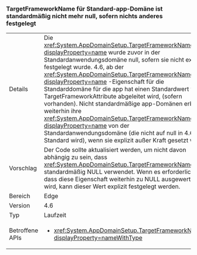 ### <a name="targetframeworkname-for-default-app-domain-no-longer-defaults-to-null-if-not-set"></a>TargetFrameworkName für Standard-app-Domäne ist standardmäßig nicht mehr null, sofern nichts anderes festgelegt

|   |   |
|---|---|
|Details|Die <xref:System.AppDomainSetup.TargetFrameworkName?displayProperty=name> wurde zuvor in der Standardanwendungsdomäne null, sofern sie nicht explizit festgelegt wurde. 4.6, ab der <xref:System.AppDomainSetup.TargetFrameworkName?displayProperty=name> -Eigenschaft für die Standarddomäne für die app hat einen Standardwert von TargetFrameworkAttribute abgeleitet wird, (sofern vorhanden). Nicht standardmäßige app-Domänen erben weiterhin ihre <xref:System.AppDomainSetup.TargetFrameworkName?displayProperty=name> von der Standardanwendungsdomäne (die nicht auf null in 4.6 Standard wird), wenn sie explizit außer Kraft gesetzt wird.|
|Vorschlag|Der Code sollte aktualisiert werden, um nicht davon abhängig zu sein, dass <xref:System.AppDomainSetup.TargetFrameworkName> standardmäßig NULL verwendet. Wenn es erforderlich ist, dass diese Eigenschaft weiterhin zu NULL ausgewertet wird, kann dieser Wert explizit festgelegt werden.|
|Bereich|Edge|
|Version|4.6|
|Typ|Laufzeit|
|Betroffene APIs|<ul><li><xref:System.AppDomainSetup.TargetFrameworkName?displayProperty=nameWithType></li></ul>|

